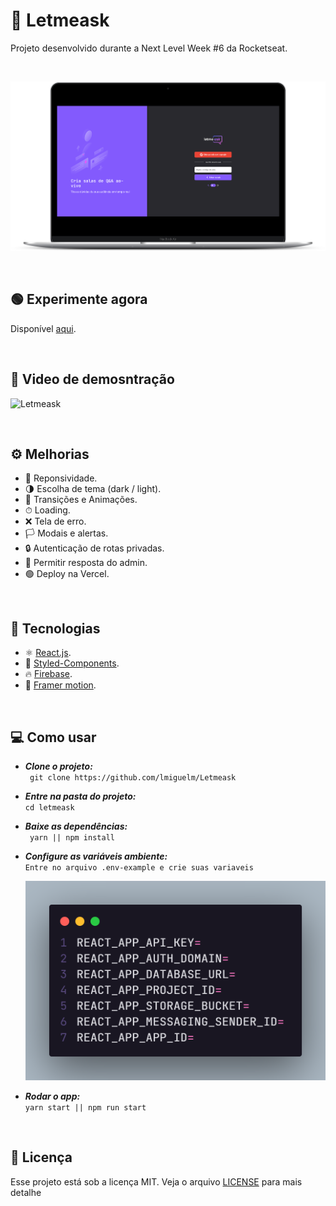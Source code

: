 # 💬 Letmeask

Projeto desenvolvido durante a Next Level Week #6 da Rocketseat.

<br>

![Letmeask](.github/letmeask.png)

<br>

## 🟢 Experimente agora

Disponível [aqui](https://letmeask-pearl.vercel.app/).

<br>

## 🎥 Video de demosntração

![Letmeask](.github/letmeask.gif)

<br>

## ⚙ Melhorias

- 📱 Reponsividade.
- 🌗 Escolha de tema (dark / light).
- 🌌 Transições e Animações.
- ⏱ Loading.
- ❌ Tela de erro.
- 🏳 Modais e alertas.
- 🔒 Autenticação de rotas privadas.
- 💬 Permitir resposta do admin.
- 🟢 Deploy na Vercel.

<br>

## 🚀 Tecnologias

- ⚛️ [React.js](https://pt-br.reactjs.org/).
- 💅 [Styled-Components](https://styled-components.com/).
- 🔥 [Firebase](https://console.firebase.google.com/).
- 🌌 [Framer motion](https://www.framer.com/motion/).

<br>

## 💻 Como usar

- **_Clone o projeto:_** <br>
  ` git clone https://github.com/lmiguelm/Letmeask`

- **_Entre na pasta do projeto:_** <br>
  `cd letmeask`

- **_Baixe as dependências:_** <br>
  ` yarn || npm install`

- **_Configure as variáveis ambiente:_** <br>
  `Entre no arquivo .env-example e crie suas variaveis`

  ![.env.example](.github/env-example.png)

- **_Rodar o app:_** <br>
  `yarn start || npm run start`

<br>

## 📝 Licença

Esse projeto está sob a licença MIT. Veja o arquivo [LICENSE](https://github.com/lmiguelm/Letmeask/blob/master/LICENSE.md) para mais detalhe
